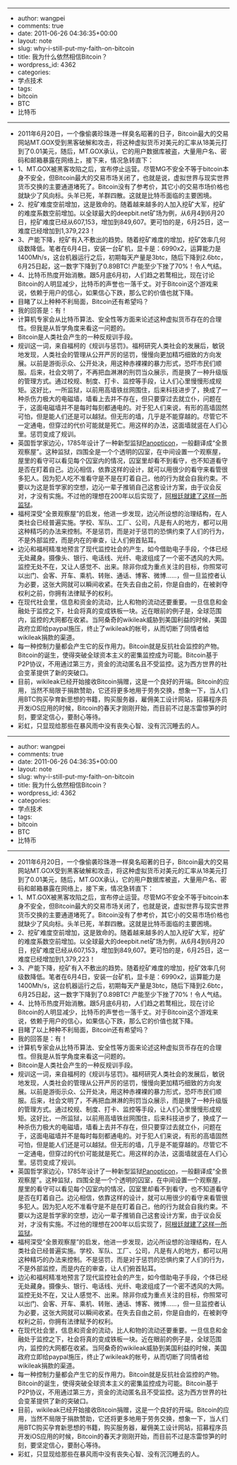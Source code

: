- --
- author: wangpei
- comments: true
- date: 2011-06-26 04:36:35+00:00
- layout: note
- slug: why-i-still-put-my-faith-on-bitcoin
- title: 我为什么依然相信Bitcoin？
- wordpress_id: 4362
- categories:
- 学点技术
- tags:
- bitcoin
- BTC
- 比特币
- --
- 2011年6月20日，一个像偷袭珍珠港一样臭名昭著的日子，Bitcoin最大的交易网站MT.GOX受到黑客破解和攻击，将这种虚拟货币对美元的汇率从18美元打到了0.01美元，随后，MT.GOX承认，它的用户数据库被盗，大量用户名、密码和邮箱暴露在网络上，接下来，情况急转直下：
- 1、MT.GOX被黑客攻陷之后，宣布停止运营。尽管MG不安全不等于bitcoin本身不安全，但Bitcoin最大的交易市场关闭了，也就是说，虚拟世界与现实世界货币交换的主要通道堵死了。Bitcoin没有了参考价，其它小的交易市场价格也就缺少了风向标。头羊已死，羊群四散。这就是比特币面临的主要困境。
- 2、挖矿难度空前增加，这是致命的。随着越来越多的人加入挖矿大军，挖矿的难度系数空前增加。以全球最大的deepbit.net矿场为例，从6月4到6月20日，挖矿难度已经从607,153，增加到849,607。更可怕的是，6月25日，这一难度已经增加到1,379,223！
- 3、产能下降，挖矿有入不敷出的趋势。随着挖矿难度的增加，挖矿效率几何级数降低。笔者在6月4日，安装一台矿机，显卡是：6990x2，运算能力是1400Mh/s，这台机器运行之后，初期每天产量是3btc，随后下降到2.6btc，6月25日起，这一数字下降到了0.89BTC! 产能至少下挫了70%！令人气结。
- 4、比特币热度开始消散。跟5月底6月初，人们趋之若鹜相比，现在讨论Bitcoin的人明显减少，比特币的声誉也一落千丈。对于Bitcoin这个游戏来说，依赖于用户的信心，如果信心下跌，那么它的价值也就下降。
- 目睹了以上种种不利局面，Bitcoin还有希望吗？
- 我的回答是：有！
- 计算机专家会从比特币算法、安全性等方面来论述这种虚拟货币存在的合理性。但我是从哲学角度来看这一问题的。
- Bitcoin是人类社会产生的一种反规训手段。
- 规训这一词，来自福柯的《规训与惩罚》。福柯研究人类社会的发展后，敏锐地发现，人类社会的管理从公开严厉的惩罚，慢慢向更加精巧细致的方向发展。以前是游街示众、公开处决，用这种赤裸裸的暴力形式，恐吓市民们顺服。后来，社会文明了，不再把血淋淋的刑罚当众展示，而是换了一种升级版的管理方式。通过校规、制度、打卡、监控等手段，让人们心里慢慢形成规矩。这好比，一所监狱，以前用高墙铁丝网围住，后来科技进步了，换成了一种杀伤力极大的电磁墙，墙看上去并不存在，但只要穿过去就立仆，问题在于，这面电磁墙并不是每时每刻都通电的。对于犯人们来说，有形的高墙固然可怕，但是能人们还是可以越狱。但无形的墙，几乎是不能穿越的。尽管它不一定通电，但穿过的代价可能就是死亡。用这样的办法，这面墙就竖在人们心里。惩罚变成了规训。
- 英国哲学家边沁，1785年设计了一种新型监狱[Panopticon](http://en.wikipedia.org/wiki/Panopticon)，一般翻译成“全景观察屋”。这种监狱，四围全是一个个透明的囚室，在中间设置一个观察屋，屋里的看守可以看见每个囚室内的情况，囚室里却看不到看守，也不知道看守是否在盯着自己。边沁相信，依靠这样的设计，就可以用很少的看守来看管很多犯人。因为犯人吃不准看守是不是在盯着自己，他的行为就会自我约束。不要以为这是哲学家的空想，边沁一辈子推销自己这套设计方案，由于议会反对，才没有实施。不过他的理想在200年以后实现了，[阿根廷就建了这样一所监狱](http://en.wikipedia.org/wiki/Caseros_Prison)。
- 福柯深受“全景观察屋”的启发，他进一步发现，边沁所设想的治理结构，在人类社会已经普遍实施。学校、军队、工厂、公司，凡是有人的地方，都可以用这种精巧的办法来控制。不是惩罚，而是对于惩罚的恐惧约束了人们的行为，不是外部监控，而是内在的审查，让人们俯首贴耳。
- 边沁和福柯精准地预言了现代监控社会的产生，如今借助电子手段，个体已经无处藏身。摄像头、银行、电话线、光纤、电波组成了一个密不透风的大网。监控无处不在，又让人感觉不、出来。除非你成为重点关注的目标，你照常可以出门、会客、开车、乘机、转账、通话、博客、微博……，但一旦监控者认为必要，这张大网就可以瞬间收紧。在失去自由之前，你是自由的，在被剥夺权利之前，你拥有法律赋予的权利。
- 在现代社会里，信息和资金的流动，比人和物的流动还要重要。一旦信息和金融处于监控之下，社会将真的变成铁板一块。近在眼前的例子是，全球范围内，监控的大网都在收紧。当阿桑奇的wikileak威胁到美国利益的时候，美国政府立即给paypal施压，终止了wikileak的帐号，从而切断了同情者给wikileak捐款的渠道。
- 每一种控制力量都会产生它的反作用力。Bitcoin就是反抗社会监控的产物。Bitcoin的诞生，使得突破全球资本主义的密集监控成为可能。Bitcoin基于P2P协议，不用通过第三方，资金的流动匿名且不受监控。这为西方世界的社会变革提供了新的突破口。
- 目前，wikileak已经开始接收Bitcoin捐赠，这是一个良好的开端。Bitcoin的应用，当然不局限于捐款赞助，它还将更多地用于劳务交换，想象一下，当人们用BTC购买孕育新思想的书籍，购买服务器，雇佣美工设计网站，招募程序员开发iOS应用的时候，Bitcoin的春天才刚刚开始，而目前不过是冻雷惊笋的时刻，要坚定信心，要耐心等待。
- 彩虹，只显现给那些在暴风雨中没有丧失心智、没有沉沉睡去的人。
- --
- author: wangpei
- comments: true
- date: 2011-06-26 04:36:35+00:00
- layout: note
- slug: why-i-still-put-my-faith-on-bitcoin
- title: 我为什么依然相信Bitcoin？
- wordpress_id: 4362
- categories:
- 学点技术
- tags:
- bitcoin
- BTC
- 比特币
- --
- 2011年6月20日，一个像偷袭珍珠港一样臭名昭著的日子，Bitcoin最大的交易网站MT.GOX受到黑客破解和攻击，将这种虚拟货币对美元的汇率从18美元打到了0.01美元，随后，MT.GOX承认，它的用户数据库被盗，大量用户名、密码和邮箱暴露在网络上，接下来，情况急转直下：
- 1、MT.GOX被黑客攻陷之后，宣布停止运营。尽管MG不安全不等于bitcoin本身不安全，但Bitcoin最大的交易市场关闭了，也就是说，虚拟世界与现实世界货币交换的主要通道堵死了。Bitcoin没有了参考价，其它小的交易市场价格也就缺少了风向标。头羊已死，羊群四散。这就是比特币面临的主要困境。
- 2、挖矿难度空前增加，这是致命的。随着越来越多的人加入挖矿大军，挖矿的难度系数空前增加。以全球最大的deepbit.net矿场为例，从6月4到6月20日，挖矿难度已经从607,153，增加到849,607。更可怕的是，6月25日，这一难度已经增加到1,379,223！
- 3、产能下降，挖矿有入不敷出的趋势。随着挖矿难度的增加，挖矿效率几何级数降低。笔者在6月4日，安装一台矿机，显卡是：6990x2，运算能力是1400Mh/s，这台机器运行之后，初期每天产量是3btc，随后下降到2.6btc，6月25日起，这一数字下降到了0.89BTC! 产能至少下挫了70%！令人气结。
- 4、比特币热度开始消散。跟5月底6月初，人们趋之若鹜相比，现在讨论Bitcoin的人明显减少，比特币的声誉也一落千丈。对于Bitcoin这个游戏来说，依赖于用户的信心，如果信心下跌，那么它的价值也就下降。
- 目睹了以上种种不利局面，Bitcoin还有希望吗？
- 我的回答是：有！
- 计算机专家会从比特币算法、安全性等方面来论述这种虚拟货币存在的合理性。但我是从哲学角度来看这一问题的。
- Bitcoin是人类社会产生的一种反规训手段。
- 规训这一词，来自福柯的《规训与惩罚》。福柯研究人类社会的发展后，敏锐地发现，人类社会的管理从公开严厉的惩罚，慢慢向更加精巧细致的方向发展。以前是游街示众、公开处决，用这种赤裸裸的暴力形式，恐吓市民们顺服。后来，社会文明了，不再把血淋淋的刑罚当众展示，而是换了一种升级版的管理方式。通过校规、制度、打卡、监控等手段，让人们心里慢慢形成规矩。这好比，一所监狱，以前用高墙铁丝网围住，后来科技进步了，换成了一种杀伤力极大的电磁墙，墙看上去并不存在，但只要穿过去就立仆，问题在于，这面电磁墙并不是每时每刻都通电的。对于犯人们来说，有形的高墙固然可怕，但是能人们还是可以越狱。但无形的墙，几乎是不能穿越的。尽管它不一定通电，但穿过的代价可能就是死亡。用这样的办法，这面墙就竖在人们心里。惩罚变成了规训。
- 英国哲学家边沁，1785年设计了一种新型监狱[Panopticon](http://en.wikipedia.org/wiki/Panopticon)，一般翻译成“全景观察屋”。这种监狱，四围全是一个个透明的囚室，在中间设置一个观察屋，屋里的看守可以看见每个囚室内的情况，囚室里却看不到看守，也不知道看守是否在盯着自己。边沁相信，依靠这样的设计，就可以用很少的看守来看管很多犯人。因为犯人吃不准看守是不是在盯着自己，他的行为就会自我约束。不要以为这是哲学家的空想，边沁一辈子推销自己这套设计方案，由于议会反对，才没有实施。不过他的理想在200年以后实现了，[阿根廷就建了这样一所监狱](http://en.wikipedia.org/wiki/Caseros_Prison)。
- 福柯深受“全景观察屋”的启发，他进一步发现，边沁所设想的治理结构，在人类社会已经普遍实施。学校、军队、工厂、公司，凡是有人的地方，都可以用这种精巧的办法来控制。不是惩罚，而是对于惩罚的恐惧约束了人们的行为，不是外部监控，而是内在的审查，让人们俯首贴耳。
- 边沁和福柯精准地预言了现代监控社会的产生，如今借助电子手段，个体已经无处藏身。摄像头、银行、电话线、光纤、电波组成了一个密不透风的大网。监控无处不在，又让人感觉不、出来。除非你成为重点关注的目标，你照常可以出门、会客、开车、乘机、转账、通话、博客、微博……，但一旦监控者认为必要，这张大网就可以瞬间收紧。在失去自由之前，你是自由的，在被剥夺权利之前，你拥有法律赋予的权利。
- 在现代社会里，信息和资金的流动，比人和物的流动还要重要。一旦信息和金融处于监控之下，社会将真的变成铁板一块。近在眼前的例子是，全球范围内，监控的大网都在收紧。当阿桑奇的wikileak威胁到美国利益的时候，美国政府立即给paypal施压，终止了wikileak的帐号，从而切断了同情者给wikileak捐款的渠道。
- 每一种控制力量都会产生它的反作用力。Bitcoin就是反抗社会监控的产物。Bitcoin的诞生，使得突破全球资本主义的密集监控成为可能。Bitcoin基于P2P协议，不用通过第三方，资金的流动匿名且不受监控。这为西方世界的社会变革提供了新的突破口。
- 目前，wikileak已经开始接收Bitcoin捐赠，这是一个良好的开端。Bitcoin的应用，当然不局限于捐款赞助，它还将更多地用于劳务交换，想象一下，当人们用BTC购买孕育新思想的书籍，购买服务器，雇佣美工设计网站，招募程序员开发iOS应用的时候，Bitcoin的春天才刚刚开始，而目前不过是冻雷惊笋的时刻，要坚定信心，要耐心等待。
- 彩虹，只显现给那些在暴风雨中没有丧失心智、没有沉沉睡去的人。
